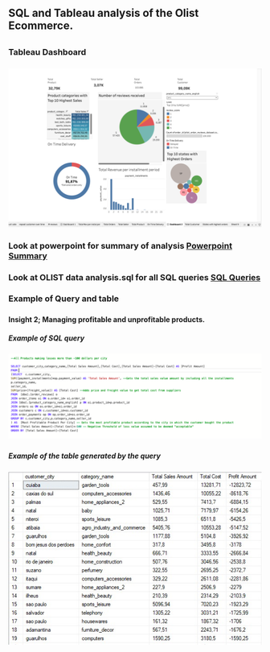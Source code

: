  <h2>SQL and Tableau analysis of the Olist Ecommerce.<h2>
 <h3> Tableau Dashboard <h3>
 <img src="https://raw.githubusercontent.com/nnyase/SQL-data-analysis-ecommerce/main/Dashboard.png"/>
<h3>Look at powerpoint for summary of analysis <a href="https://github.com/nnyase/SQL-data-analysis-ecommerce/blob/main/powerpoint%20sql%20analysis.pdf"> Powerpoint Summary </a> <h3>
<h3>Look at OLIST data analysis.sql for all SQL queries <a href = "https://github.com/nnyase/SQL-data-analysis-ecommerce/blob/main/Olist%20Data%20Analysis.sql"> SQL Queries </a> <h3>

<h3>Example of Query and table<h3>

<h4>Insight 2; Managing profitable and unprofitable products.<h4>
<h5>Example of SQL query<h5>
<img src="https://raw.githubusercontent.com/nnyase/SQL-data-analysis-ecommerce/main/sql-query-loss-margin-per-city-per-product.png"/>
<h5>Example of the table generated by the query<h5>
<img src="https://raw.githubusercontent.com/nnyase/SQL-data-analysis-ecommerce/main/Tables%20Created%20in%20SQL/loss-margin-per-city-per-item-table.jpeg"/>

